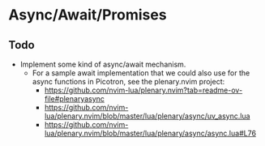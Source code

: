 # Async/Await/Promises

## Todo

- Implement some kind of async/await mechanism.
  - For a sample await implementation that we could also use for the async
    functions in Picotron, see the plenary.nvim project:
    - https://github.com/nvim-lua/plenary.nvim?tab=readme-ov-file#plenaryasync
    - https://github.com/nvim-lua/plenary.nvim/blob/master/lua/plenary/async/uv_async.lua
    - https://github.com/nvim-lua/plenary.nvim/blob/master/lua/plenary/async/async.lua#L76
